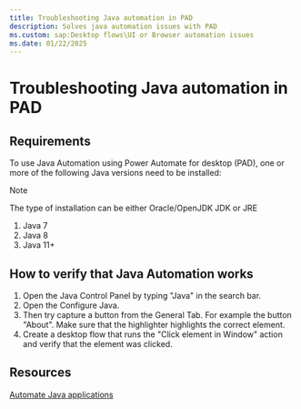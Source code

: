 ```yaml
---
title: Troubleshooting Java automation in PAD
description: Solves java automation issues with PAD
ms.custom: sap:Desktop flows\UI or Browser automation issues
ms.date: 01/22/2025
---
```


# Troubleshooting Java automation in PAD

## Requirements

To use Java Automation using Power Automate for desktop (PAD), one or more of the following Java versions need to be installed:

> [!NOTE]
> The type of installation can be either Oracle/OpenJDK JDK or JRE

1. Java 7
1. Java 8
1. Java 11+

## How to verify that Java Automation works

1. Open the Java Control Panel by typing "Java" in the search bar.
1. Open the Configure Java.
1. Then try capture a button from the General Tab. For example the button "About". Make sure that the highlighter highlights the correct element.
1. Create a desktop flow that runs the "Click element in Window" action and verify that the element was clicked.

## Resources

[Automate Java applications](/power-automate/desktop-flows/how-to/java)
